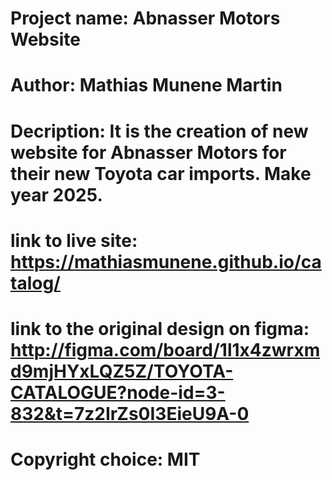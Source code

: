 # Project name: Abnasser Motors Website

# Author: Mathias Munene Martin

# Decription: It is the creation of new website for Abnasser Motors for their new Toyota car imports. Make year 2025.

# link to live site: https://mathiasmunene.github.io/catalog/

# link to the original design on figma: http://figma.com/board/1l1x4zwrxmd9mjHYxLQZ5Z/TOYOTA-CATALOGUE?node-id=3-832&t=7z2IrZs0I3EieU9A-0

# Copyright choice: MIT
